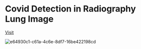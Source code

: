 # Covid Detection in Radiography Lung Image

[Visit](https://share.streamlit.io/ayanava-99/web_app_covid_tool/main/App.py)




![e64930c1-c61a-4c6e-8df7-16be422198cd](https://user-images.githubusercontent.com/42382050/127491137-4599d321-4fd1-4715-8ad8-9769f093ba46.gif)


